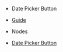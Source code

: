 - Date Picker Button

- [Guide](modules/datepicker-button/)
  <br/>

- Nodes

- [Date Picker Button](modules/datepicker-button/datepicker-button.md)
  <br/>  